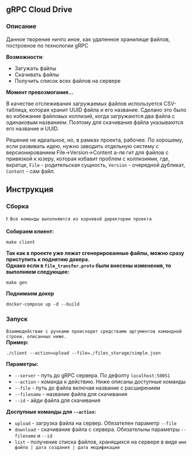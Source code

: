 ## gRPC Cloud Drive 

### Описание
Данное творение ничто иное, как удаленное хранилище файлов, построеное по технологии gRPC

**Возможности**:

- Загужать файлы
- Скачивать файлы
- Получить список всех файлов на сервере

**Момент превозмогания...** 

В качестве отслеживания загружаемых файлов используется CSV-таблица, которая хранит UUID файла и его название. 
Сделано это было во избежание файловых коллизий, когда загружаются два файла с одинаковым названием. 
Поэтому для скачивания файла указываются его название и UUID.

Решение не идеальное, но, в рамках проекта, рабочее. По хорошему, если развивать идею, нужно заводить отдельную систему 
с версионированием File->Version->Content а-ля гит для файлов с привязкой к юзеру, которая избавит  проблем с коллизиями,
где, вкратце, `File` - родительская сущность, `Version` - очередной дубликат, `Content` - сам файл.

## Инструкция

### Сборка
`❗ Все команды выполняются из корневой директории проекта`

**Собираем клиент:**
```shell
make client
```
**Так как в проекте уже лежат сгенерированные файлы, можно сразу приступить к поднятию докера.\
Однако если в `file_transfer.proto` были внесены изменения, то выполняем следующее:**
```shell
make gen
```
**Поднимаем докер**
```shell
docker-compose up -d --build
```

### Запуск
`Взаимодействие с ручками происходит средствами аргументов командной строки, описанных ниже.` \
**Пример:**
```shell
./client --action=upload --file=./files_storage/simple.json
```
**Параметры:**
- `--server` - путь до gRPC сервера. По дефолту `localhost:50051`
- `--action` - команда к действию. Ниже описаны доступные команды
- `--file` - путь до файла включая название с расширением
- `--filename` - название файла для скачивания
- `--id` - айди файла для скачивания

**Доспупные команды для `--action`:**
- `upload` - загрузка файла на сервер. Обязателен параметр `--file`
- `download` - скачивание файла с сервера. Обязательны параметры `--filename` и `--id`
- `list` - получение списка файлов, хранящихся на сервере в виде `имя файла | дата создания | дата модификации`
